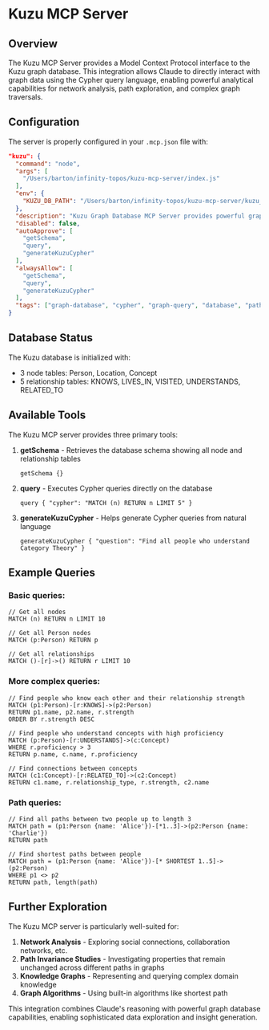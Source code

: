 # Kuzu MCP Server

## Overview

The Kuzu MCP Server provides a Model Context Protocol interface to the Kuzu graph database. This integration allows Claude to directly interact with graph data using the Cypher query language, enabling powerful analytical capabilities for network analysis, path exploration, and complex graph traversals.

## Configuration

The server is properly configured in your `.mcp.json` file with:

```json
"kuzu": {
  "command": "node",
  "args": [
    "/Users/barton/infinity-topos/kuzu-mcp-server/index.js"
  ],
  "env": {
    "KUZU_DB_PATH": "/Users/barton/infinity-topos/kuzu-mcp-server/kuzu_data"
  },
  "description": "Kuzu Graph Database MCP Server provides powerful graph operations with Cypher query language, enabling complex path analysis, graph algorithms, and path invariance studies through structured and semantic querying capabilities.",
  "disabled": false,
  "autoApprove": [
    "getSchema",
    "query",
    "generateKuzuCypher"
  ],
  "alwaysAllow": [
    "getSchema",
    "query", 
    "generateKuzuCypher"
  ],
  "tags": ["graph-database", "cypher", "graph-query", "database", "path-invariance"]
}
```

## Database Status

The Kuzu database is initialized with:
- 3 node tables: Person, Location, Concept
- 5 relationship tables: KNOWS, LIVES_IN, VISITED, UNDERSTANDS, RELATED_TO

## Available Tools

The Kuzu MCP server provides three primary tools:

1. **getSchema** - Retrieves the database schema showing all node and relationship tables
   ```
   getSchema {}
   ```

2. **query** - Executes Cypher queries directly on the database
   ```
   query { "cypher": "MATCH (n) RETURN n LIMIT 5" }
   ```

3. **generateKuzuCypher** - Helps generate Cypher queries from natural language
   ```
   generateKuzuCypher { "question": "Find all people who understand Category Theory" }
   ```

## Example Queries

### Basic queries:

```cypher
// Get all nodes
MATCH (n) RETURN n LIMIT 10

// Get all Person nodes
MATCH (p:Person) RETURN p

// Get all relationships
MATCH ()-[r]->() RETURN r LIMIT 10
```

### More complex queries:

```cypher
// Find people who know each other and their relationship strength
MATCH (p1:Person)-[r:KNOWS]->(p2:Person)
RETURN p1.name, p2.name, r.strength
ORDER BY r.strength DESC

// Find people who understand concepts with high proficiency
MATCH (p:Person)-[r:UNDERSTANDS]->(c:Concept)
WHERE r.proficiency > 3
RETURN p.name, c.name, r.proficiency

// Find connections between concepts
MATCH (c1:Concept)-[r:RELATED_TO]->(c2:Concept)
RETURN c1.name, r.relationship_type, r.strength, c2.name
```

### Path queries:

```cypher
// Find all paths between two people up to length 3
MATCH path = (p1:Person {name: 'Alice'})-[*1..3]->(p2:Person {name: 'Charlie'})
RETURN path

// Find shortest paths between people
MATCH path = (p1:Person {name: 'Alice'})-[* SHORTEST 1..5]->(p2:Person)
WHERE p1 <> p2
RETURN path, length(path)
```

## Further Exploration

The Kuzu MCP server is particularly well-suited for:

1. **Network Analysis** - Exploring social connections, collaboration networks, etc.
2. **Path Invariance Studies** - Investigating properties that remain unchanged across different paths in graphs
3. **Knowledge Graphs** - Representing and querying complex domain knowledge
4. **Graph Algorithms** - Using built-in algorithms like shortest path

This integration combines Claude's reasoning with powerful graph database capabilities, enabling sophisticated data exploration and insight generation.